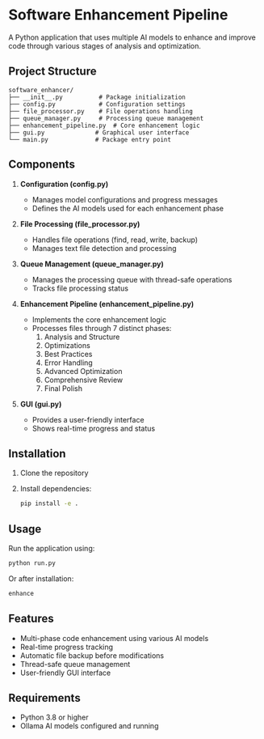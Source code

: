 # Software Enhancement Pipeline

A Python application that uses multiple AI models to enhance and improve code
through various stages of analysis and optimization.

## Project Structure

```
software_enhancer/
├── __init__.py          # Package initialization
├── config.py            # Configuration settings
├── file_processor.py    # File operations handling
├── queue_manager.py     # Processing queue management
├── enhancement_pipeline.py  # Core enhancement logic
├── gui.py              # Graphical user interface
└── main.py             # Package entry point
```

## Components

1. **Configuration (config.py)**

   - Manages model configurations and progress messages
   - Defines the AI models used for each enhancement phase

2. **File Processing (file_processor.py)**

   - Handles file operations (find, read, write, backup)
   - Manages text file detection and processing

3. **Queue Management (queue_manager.py)**

   - Manages the processing queue with thread-safe operations
   - Tracks file processing status

4. **Enhancement Pipeline (enhancement_pipeline.py)**

   - Implements the core enhancement logic
   - Processes files through 7 distinct phases:
     1. Analysis and Structure
     2. Optimizations
     3. Best Practices
     4. Error Handling
     5. Advanced Optimization
     6. Comprehensive Review
     7. Final Polish

5. **GUI (gui.py)**
   - Provides a user-friendly interface
   - Shows real-time progress and status

## Installation

1. Clone the repository
2. Install dependencies:

   ```bash
   pip install -e .
   ```

## Usage

Run the application using:

```bash
python run.py
```

Or after installation:

```bash
enhance
```

## Features

- Multi-phase code enhancement using various AI models
- Real-time progress tracking
- Automatic file backup before modifications
- Thread-safe queue management
- User-friendly GUI interface

## Requirements

- Python 3.8 or higher
- Ollama AI models configured and running
